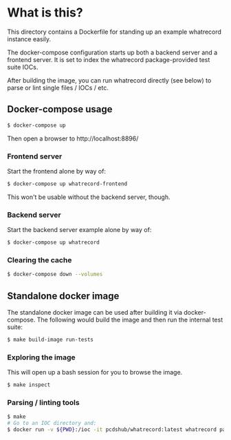 # What is this?

This directory contains a Dockerfile for standing up an example whatrecord
instance easily.

The docker-compose configuration starts up both a backend server and a frontend
server.  It is set to index the whatrecord package-provided test suite IOCs.

After building the image, you can run whatrecord directly (see below) to
parse or lint single files / IOCs / etc.

## Docker-compose usage

```bash
$ docker-compose up
```

Then open a browser to http://localhost:8896/

### Frontend server

Start the frontend alone by way of:

```bash
$ docker-compose up whatrecord-frontend
```

This won't be usable without the backend server, though.

### Backend server

Start the backend server example alone by way of:

```bash
$ docker-compose up whatrecord
```

### Clearing the cache

```bash
$ docker-compose down --volumes
```

## Standalone docker image

The standalone docker image can be used after building it via docker-compose.
The following would build the image and then run the internal test suite:

```bash
$ make build-image run-tests
```

### Exploring the image

This will open up a bash session for you to browse the image.

```bash
$ make inspect
```

### Parsing / linting tools

```bash
$ make
# Go to an IOC directory and:
$ docker run -v ${PWD}:/ioc -it pcdshub/whatrecord:latest whatrecord parse iocBoot/ioc-*/st.cmd
```
